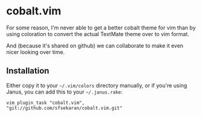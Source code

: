 # cobalt.vim #

For some reason, I'm never able to get a better cobalt theme for vim
than by using coloration to convert the actual TextMate theme over to
vim format.

And (because it's shared on github) we can collaborate to make it even
nicer looking over time.

## Installation ##

Either copy it to your `~/.vim/colors` directory manually, or if
you're using Janus, you can add this to your `~/.janus.rake`:

    vim_plugin_task "cobalt.vim", "git://github.com/sfsekaran/cobalt.vim.git"
